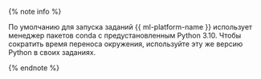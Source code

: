 {% note info %}

По умолчанию для запуска заданий {{ ml-platform-name }} использует менеджер пакетов conda с предустановленным Python 3.10. Чтобы сократить время переноса окружения, используйте эту же версию Python в своих заданиях.

{% endnote %}